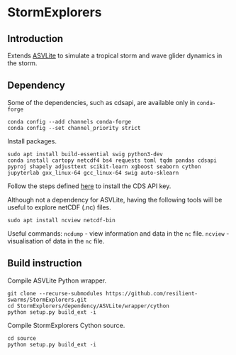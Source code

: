 # StormExplorers

## Introduction
Extends [ASVLite](https://github.com/resilient-swarms/ASVLite) to simulate a tropical storm and wave glider dynamics in the storm.

## Dependency
Some of the dependencies, such as cdsapi, are available only in `conda-forge`
```
conda config --add channels conda-forge
conda config --set channel_priority strict
```

Install packages.
```
sudo apt install build-essential swig python3-dev
conda install cartopy netcdf4 bs4 requests toml tqdm pandas cdsapi pyproj shapely adjusttext scikit-learn xgboost seaborn cython jupyterlab gxx_linux-64 gcc_linux-64 swig auto-sklearn
```

Follow the steps defined [here](https://cds.climate.copernicus.eu/api-how-to#install-the-cds-api-key) to install the CDS API key.

Although not a dependency for ASVLite, having the following tools will be useful to explore netCDF (.nc) files.

```
sudo apt install ncview netcdf-bin
```

Useful commands:
`ncdump` - view information and data in the `nc` file.
`ncview` - visualisation of data in the `nc` file. 

## Build instruction

Compile ASVLite Python wrapper. 
``` 
git clone --recurse-submodules https://github.com/resilient-swarms/StormExplorers.git
cd StormExplorers/dependency/ASVLite/wrapper/cython
python setup.py build_ext -i
```

Compile StormExplorers Cython source.
```
cd source
python setup.py build_ext -i
```